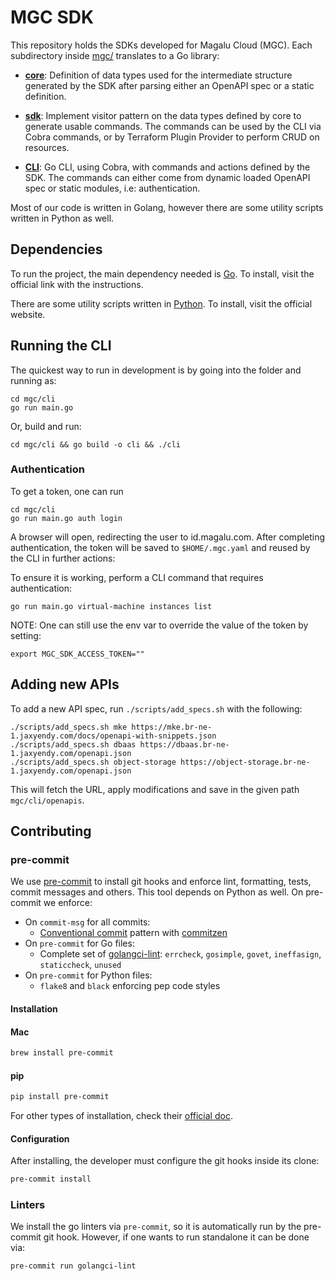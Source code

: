 # MGC SDK

This repository holds the SDKs developed for Magalu Cloud (MGC). Each subdirectory
inside [mgc/](./mgc) translates to a Go library:

* **[core](./mgc/core)**: Definition of data types used for the intermediate
structure generated by the SDK after parsing either an OpenAPI spec or a static
definition.

* **[sdk](./mgc/sdk/)**: Implement visitor pattern on the data types defined by core
to generate usable commands. The commands can be used by the CLI via Cobra commands, or
by Terraform Plugin Provider to perform CRUD on resources.

* **[CLI](./mgc/cli)**: Go CLI, using Cobra, with commands and actions defined by
the SDK. The commands can either come from dynamic loaded OpenAPI spec or static
modules, i.e: authentication.

Most of our code is written in Golang, however there are some utility scripts written
in Python as well.

## Dependencies

To run the project, the main dependency needed is [Go](https://go.dev/dl/). To
install, visit the official link with the instructions.

There are some utility scripts written in [Python](https://www.python.org/downloads/).
To install, visit the official website.


## Running the CLI

The quickest way to run in development is by going into the folder and running as:

```shell
cd mgc/cli
go run main.go
```

Or, build and run:

```shell
cd mgc/cli && go build -o cli && ./cli
```

### Authentication

To get a token, one can run

```shell
cd mgc/cli
go run main.go auth login
```

A browser will open, redirecting the user to id.magalu.com. After completing authentication,
the token will be saved to `$HOME/.mgc.yaml` and reused by the CLI in further actions:

To ensure it is working, perform a CLI command that requires authentication:

```shell
go run main.go virtual-machine instances list
```

NOTE: One can still use the env var to override the value of the token by setting:

```shell
export MGC_SDK_ACCESS_TOKEN=""
```


## Adding new APIs

To add a new API spec, run `./scripts/add_specs.sh` with the following:

```shell
./scripts/add_specs.sh mke https://mke.br-ne-1.jaxyendy.com/docs/openapi-with-snippets.json
./scripts/add_specs.sh dbaas https://dbaas.br-ne-1.jaxyendy.com/openapi.json
./scripts/add_specs.sh object-storage https://object-storage.br-ne-1.jaxyendy.com/openapi.json
```

This will fetch the URL, apply modifications and save in the given path `mgc/cli/openapis`.

## Contributing

### pre-commit

We use [pre-commit](https://pre-commit.com/) to install git hooks and enforce
lint, formatting, tests, commit messages and others. This tool depends on
Python as well. On pre-commit we enforce:

* On `commit-msg` for all commits:
    * [Conventional commit](https://www.conventionalcommits.org/en/v1.0.0/) pattern
    with [commitzen](https://github.com/commitizen/cz-cli)
* On `pre-commit` for Go files:
    * Complete set of [golangci-lint](https://golangci-lint.run/): `errcheck`,
    `gosimple`, `govet`, `ineffasign`, `staticcheck`, `unused`
* On `pre-commit` for Python files:
    * `flake8` and `black` enforcing pep code styles

#### Installation

#### Mac
```sh
brew install pre-commit
```

#### pip

```sh
pip install pre-commit
```

For other types of installation, check their
[official doc](https://pre-commit.com/#install).

#### Configuration

After installing, the developer must configure the git hooks inside its clone:

```sh
pre-commit install
```

### Linters

We install the go linters via `pre-commit`, so it is automatically run by the
pre-commit git hook. However, if one wants to run standalone it can be done via:

```sh
pre-commit run golangci-lint
```
